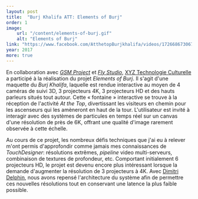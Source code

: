 ```yaml
---
layout: post
title:  "Burj Khalifa ATT: Elements of Burj"
order: 1
image:
    url: "/content/elements-of-burj.gif"
    alt: "Elements of Burj"
link: "https://www.facebook.com/AtthetopBurjkhalifa/videos/1726686730677872"
year: 2017
more: true
---
```


En collaboration avec [_GSM Project_](http://gsmproject.com) et [_Fly Studio_](http://flystudio.com), [XYZ Technologie Culturelle](http://xyz-tc.com) a participé à la réalisation du projet _Elements of Burj_. Il s'agit d'une maquette du _Burj Khalifa_, laquelle est rendue interactive au moyen de 4 caméras de suivi 3D, 3 projecteurs 4K, 3 projecteurs HD et des hauts parleurs situés tout autour. Cette « fontaine » interactive se trouve à la réception de l'activité _At the Top_, divertissant les visiteurs en chemin pour les ascenseurs qui les amèneront en haut de la tour. L'utilisateur est invité à interagir avec des systèmes de particules en temps réel sur un canvas d'une résolution de près de 6K, offrant une qualité d'image rarement observée à cette échelle.

Au cours de ce projet, les nombreux défis techniques que j'ai eu à relever m'ont permis d'approfondir comme jamais mes connaissances de _TouchDesigner_: résolutions extrêmes, _pipeline_ video multi-serveurs, combinaison de textures de profondeur, etc. Comportant initialement 6 projecteurs HD, le projet est devenu encore plus intéressant lorsque la demande d'augmenter la résolution de 3 projecteurs à 4K. Avec [Dimitri Delphin](http://dimitridelphin.com), nous avons repensé l'architecture du système afin de permettre ces nouvelles résolutions tout en conservant une latence la plus faible possible.
